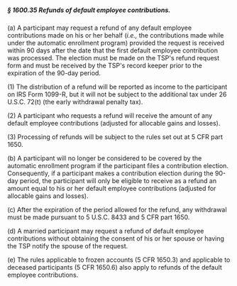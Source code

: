 ##### § 1600.35 Refunds of default employee contributions. #####

(a) A participant may request a refund of any default employee contributions made on his or her behalf (*i.e.,* the contributions made while under the automatic enrollment program) provided the request is received within 90 days after the date that the first default employee contribution was processed. The election must be made on the TSP's refund request form and must be received by the TSP's record keeper prior to the expiration of the 90-day period.

(1) The distribution of a refund will be reported as income to the participant on IRS Form 1099-R, but it will not be subject to the additional tax under 26 U.S.C. 72(t) (the early withdrawal penalty tax).

(2) A participant who requests a refund will receive the amount of any default employee contributions (adjusted for allocable gains and losses).

(3) Processing of refunds will be subject to the rules set out at 5 CFR part 1650.

(b) A participant will no longer be considered to be covered by the automatic enrollment program if the participant files a contribution election. Consequently, if a participant makes a contribution election during the 90-day period, the participant will only be eligible to receive as a refund an amount equal to his or her default employee contributions (adjusted for allocable gains and losses).

(c) After the expiration of the period allowed for the refund, any withdrawal must be made pursuant to 5 U.S.C. 8433 and 5 CFR part 1650.

(d) A married participant may request a refund of default employee contributions without obtaining the consent of his or her spouse or having the TSP notify the spouse of the request.

(e) The rules applicable to frozen accounts (5 CFR 1650.3) and applicable to deceased participants (5 CFR 1650.6) also apply to refunds of the default employee contributions.